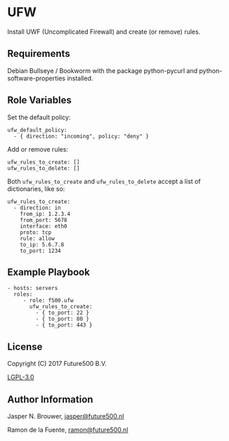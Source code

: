UFW
===

Install UWF (Uncomplicated Firewall) and create (or remove) rules.

Requirements
------------

Debian Bullseye / Bookworm with the package python-pycurl and python-software-properties installed.

Role Variables
--------------

Set the default policy:

    ufw_default_policy:
      - { direction: "incoming", policy: "deny" }


Add or remove rules:

    ufw_rules_to_create: []
    ufw_rules_to_delete: []

Both `ufw_rules_to_create` and `ufw_rules_to_delete` accept a list of dictionaries, like so:

    ufw_rules_to_create:
      - direction: in
        from_ip: 1.2.3.4
        from_port: 5678
        interface: eth0
        proto: tcp
        rule: allow
        to_ip: 5.6.7.8
        to_port: 1234

Example Playbook
----------------

    - hosts: servers
      roles:
         - role: f500.ufw
           ufw_rules_to_create:
             - { to_port: 22 }
             - { to_port: 80 }
             - { to_port: 443 }

License
-------

Copyright (C) 2017 Future500 B.V.

[LGPL-3.0](https://github.com/f500/ansible-ufw/blob/master/COPYING.LESSER)

Author Information
------------------

Jasper N. Brouwer, jasper@future500.nl

Ramon de la Fuente, ramon@future500.nl

